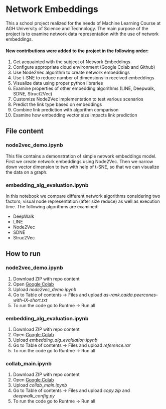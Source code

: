 # Network Embeddings

This a school project realized for the needs of Machine Learning Course at AGH University of Science and Technology. The main purpose of the project is to examine network data representation with the use of network embeddings.

#### New contributions were added to the project in the following order:
1. Get acquainted with the subject of Network Embeddings
2. Configure appropriate cloud environment (Google Colab and Github)
3. Use Node2Vec algorithm to create network embeddings
4. Use t-SNE to reduce number of dimensions in received embeddings
5. Visualize data using proper python libraries
6. Examine properties of other embedding algorithms (LINE, Deepwalk, SDNE, Struct2Vec)
7. Customize Node2Vec implementation to test various scenarios
8. Predict the link type based on embeddings
9. Combine link prediction with algorithm comparison
10. Examine how embedding vector size impacts link prediction


## File content

### node2vec_demo.ipynb
This file contains a demonstration of simple network embeddings model. First we create network embeddings using Node2Vec. Then we narrow down vector dimension to two with help of t-SNE, so that we can visualize the data on a graph.

### embedding_alg_evaluation.ipynb
In this notebook we compare different network algorithms considering two factors; visual node representation (after size reduce) as well as execution time. The following algorithms are examined:
- DeepWalk
- LINE
- Node2Vec
- SDNE
- Struc2Vec


## How to run

### node2vec_demo.ipynb
1. Download ZIP with repo content
2. Open [Google Colab](https://colab.research.google.com)
3. Upload _node2vec_demo.ipynb_
4. Go to Table of contents -> Files and upload _as-rank.caida.peercones-with-IX-short.txt_
5. To run the code go to Runtme -> Run all

### embedding_alg_evaluation.ipynb
1. Download ZIP with repo content
2. Open [Google Colab](https://colab.research.google.com)
3. Upload _embedding_alg_evaluation.ipynb_
4. Go to Table of contents -> Files and upload _reference.rar_
5. To run the code go to Runtme -> Run all

### collab_main.ipynb
1. Download ZIP with repo content
2. Open [Google Colab](https://colab.research.google.com)
3. Upload _collab_main.ipynb_
4. Go to Table of contents -> Files and upload _copy.zip_ and _deepwalk_config.py_
5. To run the code go to Runtme -> Run all
